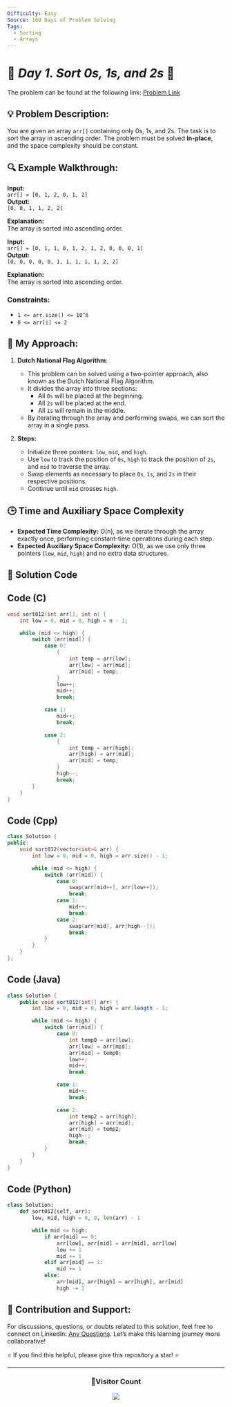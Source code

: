 ```yaml
---
Difficulty: Easy  
Source: 160 Days of Problem Solving  
Tags:
  - Sorting
  - Arrays
---
```


# 🚀 _Day 1. Sort 0s, 1s, and 2s_ 🧠


The problem can be found at the following link: [Problem Link](https://www.geeksforgeeks.org/batch/gfg-160-problems/track/sorting-gfg-160/problem/sort-an-array-of-0s-1s-and-2s4231)


## 💡 **Problem Description:**

You are given an array `arr[]` containing only 0s, 1s, and 2s. The task is to sort the array in ascending order. The problem must be solved **in-place**, and the space complexity should be constant.

## 🔍 **Example Walkthrough:**

**Input:**  
`arr[] = [0, 1, 2, 0, 1, 2]`  
**Output:**  
`[0, 0, 1, 1, 2, 2]`

**Explanation:**  
The array is sorted into ascending order.

**Input:**  
`arr[] = [0, 1, 1, 0, 1, 2, 1, 2, 0, 0, 0, 1]`  
**Output:**  
`[0, 0, 0, 0, 0, 1, 1, 1, 1, 1, 2, 2]`

**Explanation:**  
The array is sorted into ascending order.

### Constraints:
- `1 <= arr.size() <= 10^6`
- `0 <= arr[i] <= 2`



## 🎯 **My Approach:**

1. **Dutch National Flag Algorithm**:  
   - This problem can be solved using a two-pointer approach, also known as the Dutch National Flag Algorithm.  
   - It divides the array into three sections:  
     - All `0s` will be placed at the beginning.  
     - All `2s` will be placed at the end.  
     - All `1s` will remain in the middle.  
   - By iterating through the array and performing swaps, we can sort the array in a single pass.

2. **Steps:**  
   - Initialize three pointers: `low`, `mid`, and `high`.  
   - Use `low` to track the position of `0s`, `high` to track the position of `2s`, and `mid` to traverse the array.  
   - Swap elements as necessary to place `0s`, `1s`, and `2s` in their respective positions.  
   - Continue until `mid` crosses `high`.



## 🕒 **Time and Auxiliary Space Complexity** 

- **Expected Time Complexity:** O(n), as we iterate through the array exactly once, performing constant-time operations during each step.  
- **Expected Auxiliary Space Complexity:** O(1), as we use only three pointers (`low`, `mid`, `high`) and no extra data structures.


## 📝 **Solution Code**

## Code (C)

```c
void sort012(int arr[], int n) {
    int low = 0, mid = 0, high = n - 1;

    while (mid <= high) {
        switch (arr[mid]) {
            case 0:
                {
                    int temp = arr[low];
                    arr[low] = arr[mid];
                    arr[mid] = temp;
                }
                low++;
                mid++;
                break;

            case 1:
                mid++;
                break;

            case 2:
                {
                    int temp = arr[high];
                    arr[high] = arr[mid];
                    arr[mid] = temp;
                }
                high--;
                break;
        }
    }
}
```



## Code (Cpp)

```cpp
class Solution {
public:
    void sort012(vector<int>& arr) {
        int low = 0, mid = 0, high = arr.size() - 1;

        while (mid <= high) {
            switch (arr[mid]) {
                case 0:
                    swap(arr[mid++], arr[low++]);
                    break;
                case 1:
                    mid++;
                    break;
                case 2:
                    swap(arr[mid], arr[high--]);
                    break;
            }
        }
    }
};
```



## Code (Java)

```java
class Solution {
    public void sort012(int[] arr) {
        int low = 0, mid = 0, high = arr.length - 1;

        while (mid <= high) {
            switch (arr[mid]) {
                case 0:
                    int temp0 = arr[low];
                    arr[low] = arr[mid];
                    arr[mid] = temp0;
                    low++;
                    mid++;
                    break;

                case 1:
                    mid++;
                    break;

                case 2:
                    int temp2 = arr[high];
                    arr[high] = arr[mid];
                    arr[mid] = temp2;
                    high--;
                    break;
            }
        }
    }
}
```



## Code (Python)

```python
class Solution:
    def sort012(self, arr):
        low, mid, high = 0, 0, len(arr) - 1

        while mid <= high:
            if arr[mid] == 0:
                arr[low], arr[mid] = arr[mid], arr[low]
                low += 1
                mid += 1
            elif arr[mid] == 1:
                mid += 1
            else:
                arr[mid], arr[high] = arr[high], arr[mid]
                high -= 1
```



## 🎯 **Contribution and Support:**


For discussions, questions, or doubts related to this solution, feel free to connect on LinkedIn: [Any Questions](https://www.linkedin.com/in/starshadow0707/). Let’s make this learning journey more collaborative!

⭐ If you find this helpful, please give this repository a star! ⭐

---

<div align="center">
  <h3><b>📍Visitor Count</b></h3>
</div>

<p align="center">
  <img src="https://profile-counter.glitch.me/Hunterdii/count.svg" />
</p>
